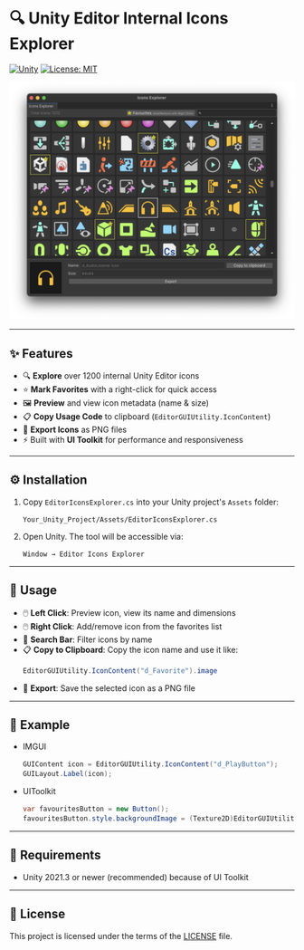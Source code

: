 # 🔍 Unity Editor Internal Icons Explorer

[![Unity](https://img.shields.io/badge/Unity-2021+-black.svg)](https://unity3d.com/pt/get-unity/download/archive)
[![License: MIT](https://img.shields.io/badge/License-MIT-yellow.svg)](https://opensource.org/licenses/MIT)

![EnumEditor Screenshot](Editor_Internal_Icons_Explorer_Screenshot.png)

---

## ✨ Features
- 🔍 **Explore** over 1200 internal Unity Editor icons
- ⭐ **Mark Favorites** with a right-click for quick access
- 🖼️ **Preview** and view icon metadata (name & size)
- 📋 **Copy Usage Code** to clipboard (`EditorGUIUtility.IconContent`)
- 💾 **Export Icons** as PNG files
- ⚡ Built with **UI Toolkit** for performance and responsiveness

---

## ⚙️ Installation

1. Copy `EditorIconsExplorer.cs` into your Unity project's `Assets` folder:
   ```
   Your_Unity_Project/Assets/EditorIconsExplorer.cs
   ```
2. Open Unity. The tool will be accessible via:

	```
	Window → Editor Icons Explorer
	```

---

## 🧠 Usage

- 🖱️ **Left Click**: Preview icon, view its name and dimensions
- 🖱️ **Right Click**: Add/remove icon from the favorites list
- 🔎 **Search Bar**: Filter icons by name
- 📋 **Copy to Clipboard**: Copy the icon name and use it like:
  ```csharp
  EditorGUIUtility.IconContent("d_Favorite").image
  ```
- 💾 **Export**: Save the selected icon as a PNG file

---

## 📌 Example
- IMGUI
	```csharp
	GUIContent icon = EditorGUIUtility.IconContent("d_PlayButton");
	GUILayout.Label(icon);
	```

- UIToolkit
	```csharp
	var favouritesButton = new Button();
	favouritesButton.style.backgroundImage = (Texture2D)EditorGUIUtility.IconContent("d_Favorite").image;
	```

---

## 🧰 Requirements

- Unity 2021.3 or newer (recommended) because of UI Toolkit

---

## 📜 License
This project is licensed under the terms of the [LICENSE](LICENSE) file.

